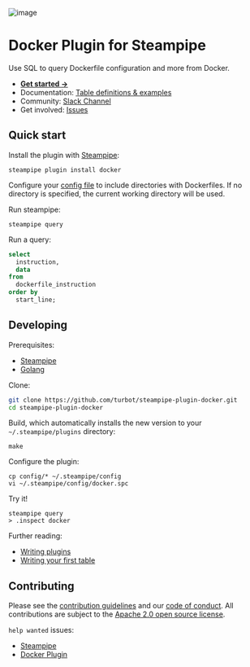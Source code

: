 ![image](https://hub.steampipe.io/images/plugins/turbot/docker-social-graphic.png)

# Docker Plugin for Steampipe

Use SQL to query Dockerfile configuration and more from Docker.

- **[Get started →](https://hub.steampipe.io/plugins/turbot/docker)**
- Documentation: [Table definitions & examples](https://hub.steampipe.io/plugins/turbot/docker/tables)
- Community: [Slack Channel](https://steampipe.io/community/join)
- Get involved: [Issues](https://github.com/turbot/steampipe-plugin-docker/issues)

## Quick start

Install the plugin with [Steampipe](https://steampipe.io):

```shell
steampipe plugin install docker
```

Configure your [config file](https://hub.steampipe.io/plugins/turbot/docker#configuration) to include directories with Dockerfiles. If no directory is specified, the current working directory will be used.

Run steampipe:

```shell
steampipe query
```

Run a query:

```sql
select
  instruction,
  data
from
  dockerfile_instruction
order by
  start_line;
```

## Developing

Prerequisites:

- [Steampipe](https://steampipe.io/downloads)
- [Golang](https://golang.org/doc/install)

Clone:

```sh
git clone https://github.com/turbot/steampipe-plugin-docker.git
cd steampipe-plugin-docker
```

Build, which automatically installs the new version to your `~/.steampipe/plugins` directory:

```
make
```

Configure the plugin:

```
cp config/* ~/.steampipe/config
vi ~/.steampipe/config/docker.spc
```

Try it!

```
steampipe query
> .inspect docker
```

Further reading:

- [Writing plugins](https://steampipe.io/docs/develop/writing-plugins)
- [Writing your first table](https://steampipe.io/docs/develop/writing-your-first-table)

## Contributing

Please see the [contribution guidelines](https://github.com/turbot/steampipe/blob/main/CONTRIBUTING.md) and our [code of conduct](https://github.com/turbot/steampipe/blob/main/CODE_OF_CONDUCT.md). All contributions are subject to the [Apache 2.0 open source license](https://github.com/turbot/steampipe-plugin-docker/blob/main/LICENSE).

`help wanted` issues:

- [Steampipe](https://github.com/turbot/steampipe/labels/help%20wanted)
- [Docker Plugin](https://github.com/turbot/steampipe-plugin-docker/labels/help%20wanted)
